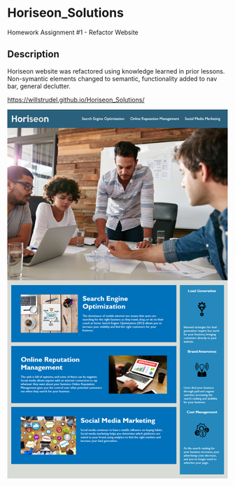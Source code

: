 # Horiseon_Solutions
Homework Assignment #1 - Refactor Website 

## Description

Horiseon website was refactored using knowledge learned in prior lessons. Non-symantic elements changed to semantic, functionality added to nav bar, general declutter. 

https://willstrudel.github.io/Horiseon_Solutions/

![screenshot](assets/images/01-html-css-git-homework-demo.png)
